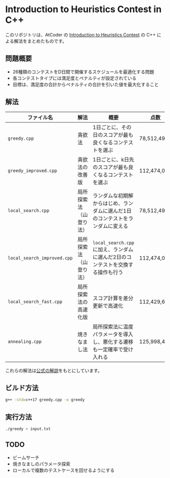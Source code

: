 # Introduction to Heuristics Contest in C++

このリポジトリは、AtCoder の [Introduction to Heuristics Contest](https://atcoder.jp/contests/intro-heuristics) の C++ による解法をまとめたものです。

## 問題概要

- 26種類のコンテストをD日間で開催するスケジュールを最適化する問題
- 各コンテストタイプには満足度とペナルティが設定されている
- 目標は、満足度の合計からペナルティの合計を引いた値を最大化すること

## 解法

| ファイル名 | 解法 | 概要 | 点数 |
|------------|------|------|------|
| `greedy.cpp` | 貪欲法 | 1日ごとに、その日のスコアが最も良くなるコンテストを選ぶ | 78,512,496 |
| `greedy_improved.cpp` | 貪欲法の改善版 | 1日ごとに、k日先のスコアが最も良くなるコンテストを選ぶ | 112,474,082 |
| `local_search.cpp` | 局所探索法（山登り法） | ランダムな初期解からはじめ、ランダムに選んだ1日のコンテストをランダムに変える | 78,512,496 |
| `local_search_improved.cpp` | 局所探索法（山登り法） | `local_search.cpp`に加え、ランダムに選んだ2日のコンテストを交換する操作も行う | 112,474,082 |
| `local_search_fast.cpp` | 局所探索法の高速化版 | スコア計算を差分更新で高速化 | 112,429,611 |
| `annealing.cpp` | 焼きなまし法 | 局所探索法に温度パラメータを導入し、悪化する遷移も一定確率で受け入れる | 125,998,415 |

これらの解法は[公式の解説](https://img.atcoder.jp/intro-heuristics/editorial.pdf)をもとにしています。

## ビルド方法

```bash
g++ -std=c++17 greedy.cpp -o greedy
```

## 実行方法

```bash
./greedy < input.txt
```

## TODO

- ビームサーチ
- 焼きなましのパラメータ探索
- ローカルで複数のテストケースを回せるようにする